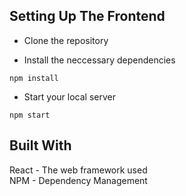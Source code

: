 ## Setting Up The Frontend

+ Clone the repository

+ Install the neccessary dependencies
```
npm install
```

+ Start your local server
```
npm start
```

## Built With

React - The web framework used\
NPM - Dependency Management
